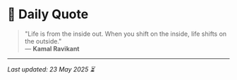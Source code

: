 # 📜 Daily Quote

> "Life is from the inside out. When you shift on the inside, life shifts on the outside."  
> — **Kamal Ravikant**

---

_Last updated: 23 May 2025 ⏳_
